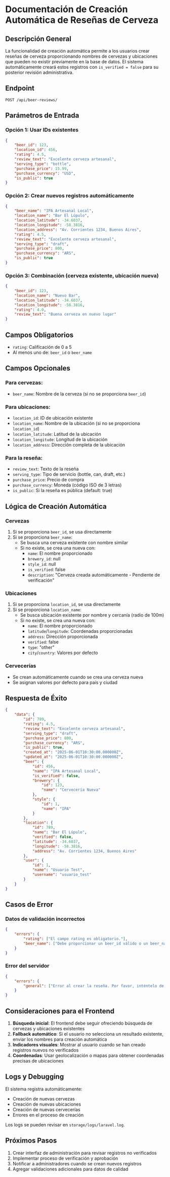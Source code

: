 # Documentación de Creación Automática de Reseñas de Cerveza

## Descripción General

La funcionalidad de creación automática permite a los usuarios crear reseñas de cerveza proporcionando nombres de cervezas y ubicaciones que pueden no existir previamente en la base de datos. El sistema automáticamente creará estos registros con `is_verified = false` para su posterior revisión administrativa.

## Endpoint

```
POST /api/beer-reviews/
```

## Parámetros de Entrada

### Opción 1: Usar IDs existentes
```json
{
    "beer_id": 123,
    "location_id": 456,
    "rating": 4.5,
    "review_text": "Excelente cerveza artesanal",
    "serving_type": "bottle",
    "purchase_price": 15.99,
    "purchase_currency": "USD",
    "is_public": true
}
```

### Opción 2: Crear nuevos registros automáticamente
```json
{
    "beer_name": "IPA Artesanal Local",
    "location_name": "Bar El Lúpulo",
    "location_latitude": -34.6037,
    "location_longitude": -58.3816,
    "location_address": "Av. Corrientes 1234, Buenos Aires",
    "rating": 4.5,
    "review_text": "Excelente cerveza artesanal",
    "serving_type": "draft",
    "purchase_price": 800,
    "purchase_currency": "ARS",
    "is_public": true
}
```

### Opción 3: Combinación (cerveza existente, ubicación nueva)
```json
{
    "beer_id": 123,
    "location_name": "Nuevo Bar",
    "location_latitude": -34.6037,
    "location_longitude": -58.3816,
    "rating": 4.0,
    "review_text": "Buena cerveza en nuevo lugar"
}
```

## Campos Obligatorios

- `rating`: Calificación de 0 a 5
- Al menos uno de: `beer_id` o `beer_name`

## Campos Opcionales

### Para cervezas:
- `beer_name`: Nombre de la cerveza (si no se proporciona `beer_id`)

### Para ubicaciones:
- `location_id`: ID de ubicación existente
- `location_name`: Nombre de la ubicación (si no se proporciona `location_id`)
- `location_latitude`: Latitud de la ubicación
- `location_longitude`: Longitud de la ubicación
- `location_address`: Dirección completa de la ubicación

### Para la reseña:
- `review_text`: Texto de la reseña
- `serving_type`: Tipo de servicio (bottle, can, draft, etc.)
- `purchase_price`: Precio de compra
- `purchase_currency`: Moneda (código ISO de 3 letras)
- `is_public`: Si la reseña es pública (default: true)

## Lógica de Creación Automática

### Cervezas
1. Si se proporciona `beer_id`, se usa directamente
2. Si se proporciona `beer_name`:
   - Se busca una cerveza existente con nombre similar
   - Si no existe, se crea una nueva con:
     - `name`: El nombre proporcionado
     - `brewery_id`: null
     - `style_id`: null
     - `is_verified`: false
     - `description`: "Cerveza creada automáticamente - Pendiente de verificación"

### Ubicaciones
1. Si se proporciona `location_id`, se usa directamente
2. Si se proporciona `location_name`:
   - Se busca ubicación existente por nombre y cercanía (radio de 100m)
   - Si no existe, se crea una nueva con:
     - `name`: El nombre proporcionado
     - `latitude`/`longitude`: Coordenadas proporcionadas
     - `address`: Dirección proporcionada
     - `verified`: false
     - `type`: "other"
     - `city`/`country`: Valores por defecto

### Cervecerías
- Se crean automáticamente cuando se crea una cerveza nueva
- Se asignan valores por defecto para país y ciudad

## Respuesta de Éxito

```json
{
    "data": {
        "id": 789,
        "rating": 4.5,
        "review_text": "Excelente cerveza artesanal",
        "serving_type": "draft",
        "purchase_price": 800,
        "purchase_currency": "ARS",
        "is_public": true,
        "created_at": "2025-06-01T10:30:00.000000Z",
        "updated_at": "2025-06-01T10:30:00.000000Z",
        "beer": {
            "id": 456,
            "name": "IPA Artesanal Local",
            "is_verified": false,
            "brewery": {
                "id": 123,
                "name": "Cervecería Nueva"
            },
            "style": {
                "id": 1,
                "name": "IPA"
            }
        },
        "location": {
            "id": 789,
            "name": "Bar El Lúpulo",
            "verified": false,
            "latitude": -34.6037,
            "longitude": -58.3816,
            "address": "Av. Corrientes 1234, Buenos Aires"
        },
        "user": {
            "id": 1,
            "name": "Usuario Test",
            "username": "usuario_test"
        }
    }
}
```

## Casos de Error

### Datos de validación incorrectos
```json
{
    "errors": {
        "rating": ["El campo rating es obligatorio."],
        "beer_name": ["Debe proporcionar un beer_id válido o un beer_name para crear una nueva cerveza"]
    }
}
```

### Error del servidor
```json
{
    "errors": {
        "general": ["Error al crear la reseña. Por favor, inténtelo de nuevo."]
    }
}
```

## Consideraciones para el Frontend

1. **Búsqueda inicial**: El frontend debe seguir ofreciendo búsqueda de cervezas y ubicaciones existentes
2. **Fallback automático**: Si el usuario no selecciona un resultado existente, enviar los nombres para creación automática
3. **Indicadores visuales**: Mostrar al usuario cuando se han creado registros nuevos no verificados
4. **Coordenadas**: Usar geolocalización o mapas para obtener coordenadas precisas de ubicaciones

## Logs y Debugging

El sistema registra automáticamente:
- Creación de nuevas cervezas
- Creación de nuevas ubicaciones  
- Creación de nuevas cervecerías
- Errores en el proceso de creación

Los logs se pueden revisar en `storage/logs/laravel.log`.

## Próximos Pasos

1. Crear interfaz de administración para revisar registros no verificados
2. Implementar proceso de verificación y aprobación
3. Notificar a administradores cuando se crean nuevos registros
4. Agregar validaciones adicionales para datos de calidad
